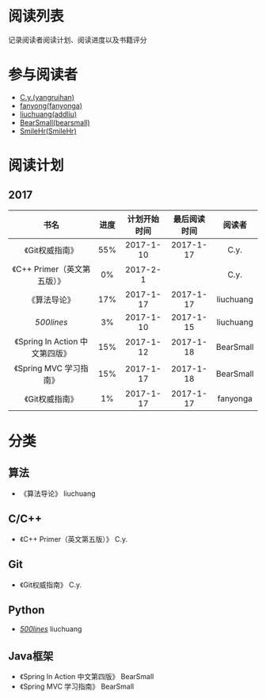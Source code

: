 # 阅读列表
记录阅读者阅读计划、阅读进度以及书籍评分

# 参与阅读者
- [C.y.(yangruihan)](https://github.com/yangruihan)
- [fanyong(fanyonga)](https://github.com/fanyonga)
- [liuchuang(addliu)](https://github.com/addliu)
- [BearSmall(bearsmall)](https://github.com/bearsmall)
- [SmileHr(SmileHr)](https://github.com/SmileHr)

# 阅读计划
## 2017
|            书名            |  进度  |  计划开始时间   |  最后阅读时间   |    阅读者    |
| :----------------------: | :--: | :-------: | :-------: | :-------: |
|        《Git权威指南》         | 55%  | 2017-1-10 | 2017-1-17 |   C.y.    |
|   《C++ Primer（英文第五版）》    |  0%  | 2017-2-1  |           |   C.y.    |
|          《算法导论》          | 17%  | 2017-1-17 | 2017-1-17 | liuchuang |
|        _500lines_        |  3%  | 2017-1-10 | 2017-1-15 | liuchuang |
| 《Spring In Action 中文第四版》 | 15%  | 2017-1-12 | 2017-1-18 | BearSmall |
|    《Spring MVC 学习指南》     |  15%  | 2017-1-17 | 2017-1-18 | BearSmall |
|        《Git权威指南》         |  1%  | 2017-1-17 | 2017-1-17 | fanyonga  |

# 分类
## 算法
- 《算法导论》 liuchuang

## C/C++
- 《C++ Primer（英文第五版）》 C.y.

## Git
- 《Git权威指南》 C.y.

## Python
- [_500lines_][500lines] liuchuang

## Java框架
- 《Spring In Action 中文第四版》 BearSmall
- 《Spring MVC 学习指南》 BearSmall

[500lines]:https://github.com/aosabook/500lines

